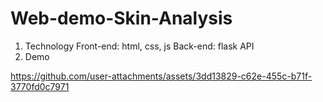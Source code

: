 # Web-demo-Skin-Analysis

1. Technology
   Front-end: html, css, js
   Back-end: flask API
2. Demo

https://github.com/user-attachments/assets/3dd13829-c62e-455c-b71f-3770fd0c7971


